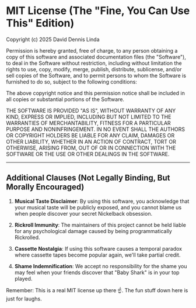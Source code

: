 # MIT License (The "Fine, You Can Use This" Edition)

Copyright (c) 2025 David Dennis Linda

Permission is hereby granted, free of charge, to any person obtaining a copy
of this software and associated documentation files (the "Software"), to deal
in the Software without restriction, including without limitation the rights
to use, copy, modify, merge, publish, distribute, sublicense, and/or sell
copies of the Software, and to permit persons to whom the Software is
furnished to do so, subject to the following conditions:

The above copyright notice and this permission notice shall be included in all
copies or substantial portions of the Software.

THE SOFTWARE IS PROVIDED "AS IS", WITHOUT WARRANTY OF ANY KIND, EXPRESS OR
IMPLIED, INCLUDING BUT NOT LIMITED TO THE WARRANTIES OF MERCHANTABILITY,
FITNESS FOR A PARTICULAR PURPOSE AND NONINFRINGEMENT. IN NO EVENT SHALL THE
AUTHORS OR COPYRIGHT HOLDERS BE LIABLE FOR ANY CLAIM, DAMAGES OR OTHER
LIABILITY, WHETHER IN AN ACTION OF CONTRACT, TORT OR OTHERWISE, ARISING FROM,
OUT OF OR IN CONNECTION WITH THE SOFTWARE OR THE USE OR OTHER DEALINGS IN THE
SOFTWARE.

---

## Additional Clauses (Not Legally Binding, But Morally Encouraged)

1. **Musical Taste Disclaimer**: By using this software, you acknowledge that your musical taste will be publicly exposed, and you cannot blame us when people discover your secret Nickelback obsession.

2. **Rickroll Immunity**: The maintainers of this project cannot be held liable for any psychological damage caused by being programmatically Rickrolled.

3. **Cassette Nostalgia**: If using this software causes a temporal paradox where cassette tapes become popular again, we'll take partial credit.

4. **Shame Indemnification**: We accept no responsibility for the shame you may feel when your friends discover that "Baby Shark" is in your top played.

Remember: This is a real MIT license up there ☝️. The fun stuff down here is just for laughs.